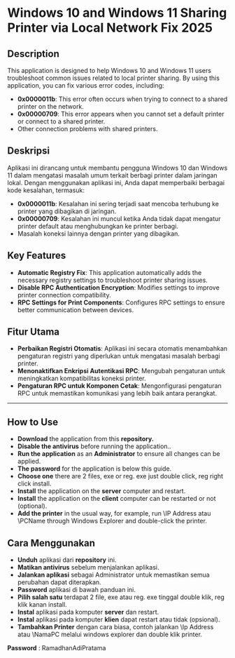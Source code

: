 # Windows 10 and Windows 11 Sharing Printer via Local Network Fix 2025  

## Description  

This application is designed to help Windows 10 and Windows 11 users troubleshoot common issues related to local printer sharing. By using this application, you can fix various error codes, including:  

- **0x0000011b**: This error often occurs when trying to connect to a shared printer on the network.  
- **0x00000709**: This error appears when you cannot set a default printer or connect to a shared printer.  
- Other connection problems with shared printers.  

## Deskripsi  

Aplikasi ini dirancang untuk membantu pengguna Windows 10 dan Windows 11 dalam mengatasi masalah umum terkait berbagi printer dalam jaringan lokal. Dengan menggunakan aplikasi ini, Anda dapat memperbaiki berbagai kode kesalahan, termasuk:  

- **0x0000011b**: Kesalahan ini sering terjadi saat mencoba terhubung ke printer yang dibagikan di jaringan.  
- **0x00000709**: Kesalahan ini muncul ketika Anda tidak dapat mengatur printer default atau menghubungkan ke printer berbagi.  
- Masalah koneksi lainnya dengan printer yang dibagikan.  

## Key Features  

- **Automatic Registry Fix**: This application automatically adds the necessary registry settings to troubleshoot printer sharing issues.  
- **Disable RPC Authentication Encryption**: Modifies settings to improve printer connection compatibility.  
- **RPC Settings for Print Components**: Configures RPC settings to ensure better communication between devices.  

## Fitur Utama  

- **Perbaikan Registri Otomatis**: Aplikasi ini secara otomatis menambahkan pengaturan registri yang diperlukan untuk mengatasi masalah berbagi printer.  
- **Menonaktifkan Enkripsi Autentikasi RPC**: Mengubah pengaturan untuk meningkatkan kompatibilitas koneksi printer.  
- **Pengaturan RPC untuk Komponen Cetak**: Mengonfigurasi pengaturan RPC untuk memastikan komunikasi yang lebih baik antara perangkat.  

---  

## How to Use
- **Download** the application from this **repository.**
- **Disable the antivirus** before running the application..
- **Run the application** as an **Administrator** to ensure all changes can be applied.
- **The password** for the application is below this guide.
- **Choose one** there are 2 files, exe or reg. exe just double click, reg right click install.
- **Install** the application on the **server** computer and restart.
- **Install** the application on the **client** computer can be restarted or not (optional).
- **Add the printer** in the usual way, for example, run \\IP Address atau \\PCName through Windows Explorer and double-click the printer.

## Cara Menggunakan
- **Unduh** aplikasi dari **repository** ini.
- **Matikan antivirus** sebelum menjalankan aplikasi.
- **Jalankan aplikasi** sebagai Administrator untuk memastikan semua perubahan dapat diterapkan.
- **Password** aplikasi di bawah panduan ini.
- **Pilih salah satu** terdapat 2 file, exe atau reg. exe tinggal double klik, reg klik kanan install.
- **Instal** aplikasi pada komputer **server** dan restart.
- **Instal** aplikasi pada komputer **klien** dapat restart atau tidak (opsional).
- **Tambahkan Printer** dengan cara biasa, contoh jalankan \\Ip Address atau \\NamaPC melalui windows explorer dan double klik printer. 

**Password** : RamadhanAdiPratama
